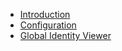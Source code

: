 - [Introduction](01-introduction.md)
- [Configuration](02-configuration.md)
- [Global Identity Viewer](03-global-identity-viewer.md)